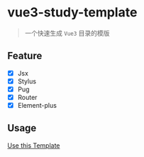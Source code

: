 # vue3-study-template

> 一个快速生成 `Vue3` 目录的模版

## Feature

- [x] Jsx
- [x] Stylus
- [x] Pug
- [x] Router
- [x] Element-plus

## Usage

[Use this Template](https://github.com/Wxh16144/vue3-study-template/generate)
